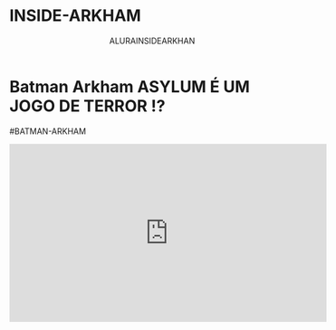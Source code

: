 # INSIDE-ARKHAM
<head>
 <link rel="stylesheet" href="styles.css" />
 <Title>Mateus Lucas1°A</Title>
</head>


<body>

<header>ALURAINSIDEARKHAN</header>



<h1>Batman Arkham ASYLUM É UM JOGO DE TERROR !?</h1>
<p>#BATMAN-ARKHAM</p>


<iframe width="560" height="315" src="https://www.youtube.com/embed/jNbSQLFPZcU?si=JZ4Nn0JEJQ57XoDV" title="YouTube video player" frameborder="0" allow="accelerometer; autoplay; clipboard-write; encrypted-media; gyroscope; picture-in-picture; web-share" referrerpolicy="strict-origin-when-cross-origin" allowfullscreen></iframe>
</body>
